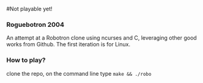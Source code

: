 #Not playable yet!


### Roguebotron 2004
An attempt at a Robotron clone using ncurses and C, leveraging other good works from Github. The first iteration is for Linux.


### How to play?
clone the repo,
on the command line type `make && ./robo`
